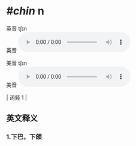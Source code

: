 # ***\#chin*** n
英音 tʃɪn  
英音
<audio src="./media/chin1.aac" controls="controls"></audio>

美音 tʃɪn  
美音
<audio src="./media/chin2.aac" controls="controls"></audio>



| 词频 1 |  

英文释义
---
### 1.**下巴，下颌**  


